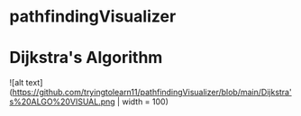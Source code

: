 # pathfindingVisualizer

# Dijkstra's Algorithm
![alt text](https://github.com/tryingtolearn11/pathfindingVisualizer/blob/main/Dijkstra's%20ALGO%20VISUAL.png | width = 100)
